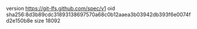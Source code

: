 version https://git-lfs.github.com/spec/v1
oid sha256:8d3b89cdc31893138697570a68c0b12aaea3b03942db393f6e0074fd2e150b8e
size 18092
